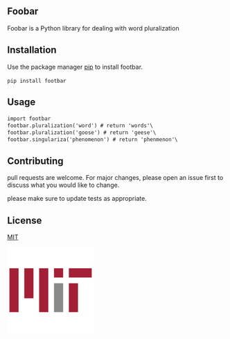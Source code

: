## Foobar

Foobar is a Python library for dealing with word pluralization

## Installation

Use the package manager [pip](https://www.google.com) to install footbar.

`pip install footbar`

## Usage

```
import footbar
footbar.pluralization('word') # return 'words'\
footbar.pluralization('goose') # return 'geese'\
footbar.singulariza('phenomenon') # return 'phenmenon'\
```

## Contributing

pull requests are welcome. For major changes, please open an issue first to discuss what you would like to change.

please make sure to update tests as appropriate.

## License

[MIT](https://www.mit.com)

![](https://github.com/sayedsafwe77/lab2_sayedsafwet/blob/main/mit.png)